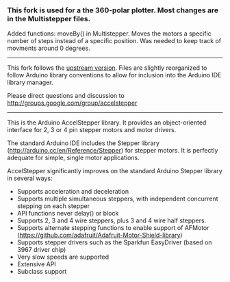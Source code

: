 ### This fork is used for a the 360-polar plotter. Most changes are in the Multistepper files.

Added functions:
moveBy() in Multistepper. Moves the motors a specific number of steps instead of a specific position. Was needed to keep track of movments around 0 degrees.

-----------------------


This fork follows the [upstream version](http://www.airspayce.com/mikem/arduino/AccelStepper/). Files are slightly reorganized to follow Arduino library conventions to allow for inclusion into the Arduino IDE library manager.

Please direct questions and discussion to http://groups.google.com/group/accelstepper

---

This is the Arduino AccelStepper library. It provides an object-oriented interface for 2, 3 or 4 pin stepper motors and motor drivers.

The standard Arduino IDE includes the Stepper library (http://arduino.cc/en/Reference/Stepper) for stepper motors. It is perfectly adequate for simple, single motor applications.

AccelStepper significantly improves on the standard Arduino Stepper library in several ways:

  - Supports acceleration and deceleration
  - Supports multiple simultaneous steppers, with independent concurrent stepping on each stepper
  - API functions never delay() or block
  - Supports 2, 3 and 4 wire steppers, plus 3 and 4 wire half steppers.
  - Supports alternate stepping functions to enable support of AFMotor (https://github.com/adafruit/Adafruit-Motor-Shield-library)
  - Supports stepper drivers such as the Sparkfun EasyDriver (based on 3967 driver chip)
  - Very slow speeds are supported
  - Extensive API
  - Subclass support

